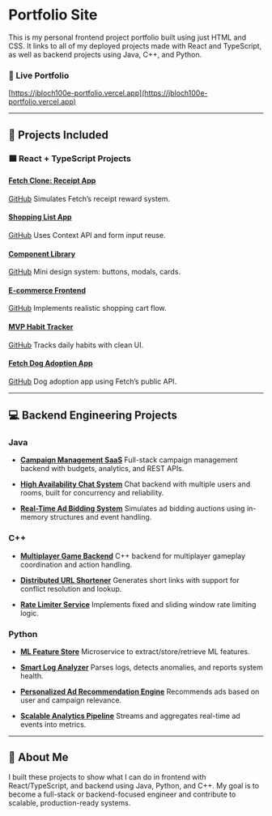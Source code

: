 # Portfolio Site

This is my personal frontend project portfolio built using just HTML and CSS.
It links to all of my deployed projects made with React and TypeScript, as well as backend projects using Java, C++, and Python.

### 🔗 Live Portfolio
[https://jbloch100e-portfolio.vercel.app](https://jbloch100e-portfolio.vercel.app)

---

## 🧩 Projects Included

### 🟦 React + TypeScript Projects

#### [Fetch Clone: Receipt App](https://fetch-clone-receipt-app.vercel.app)
[GitHub](https://github.com/jbloch100/fetch-clone-receipt-app)
Simulates Fetch’s receipt reward system.

#### [Shopping List App](https://shopping-list-app-woad.vercel.app)
[GitHub](https://github.com/jbloch100/shopping-list-app)
Uses Context API and form input reuse.

#### [Component Library](https://component-library-orcin-beta.vercel.app)
[GitHub](https://github.com/jbloch100/component-library)
Mini design system: buttons, modals, cards.

#### [E-commerce Frontend](https://ecommerce-frontend-tom-lovat.vercel.app)
[GitHub](https://github.com/jbloch100/ecommerce-frontend)
Implements realistic shopping cart flow.

#### [MVP Habit Tracker](https://mvp-habit-tracker.vercel.app)
[GitHub](https://github.com/jbloch100/mvp-habit-tracker)
Tracks daily habits with clean UI.

#### [Fetch Dog Adoption App](https://fetch-dog-adoption-app.vercel.app)
[GitHub](https://github.com/jbloch100/fetch-dog-adoption-app)
Dog adoption app using Fetch’s public API.

---

## 💻 Backend Engineering Projects

### Java

- **[Campaign Management SaaS](https://github.com/jbloch100/campaign-management-saas)**
Full-stack campaign management backend with budgets, analytics, and REST APIs.

- **[High Availability Chat System](https://github.com/jbloch100/high-availability-chat-system)**
Chat backend with multiple users and rooms, built for concurrency and reliability.

- **[Real-Time Ad Bidding System](https://github.com/jbloch100/real-time-ad-bidding-system)**
Simulates ad bidding auctions using in-memory structures and event handling.

### C++

- **[Multiplayer Game Backend](https://github.com/jbloch100/multiplayer-game-backend)**
C++ backend for multiplayer gameplay coordination and action handling.

- **[Distributed URL Shortener](https://github.com/jbloch100/distributed-url-shortener)**
Generates short links with support for conflict resolution and lookup.

- **[Rate Limiter Service](https://github.com/jbloch100/rate-limiter-service)**
Implements fixed and sliding window rate limiting logic.

### Python

- **[ML Feature Store](https://github.com/jbloch100/ml-feature-store)**
Microservice to extract/store/retrieve ML features.

- **[Smart Log Analyzer](https://github.com/jbloch100/smart-log-analyzer)**
Parses logs, detects anomalies, and reports system health.

- **[Personalized Ad Recommendation Engine](https://github.com/jbloch100/personalized-ad-recommendation-engine)**
Recommends ads based on user and campaign relevance.

- **[Scalable Analytics Pipeline](https://github.com/jbloch100/scalable-analytics-pipeline)**
Streams and aggregates real-time ad events into metrics.

---

## 🧠 About Me

I built these projects to show what I can do in frontend with React/TypeScript, and backend using Java, Python, and C++.
My goal is to become a full-stack or backend-focused engineer and contribute to scalable, production-ready systems.